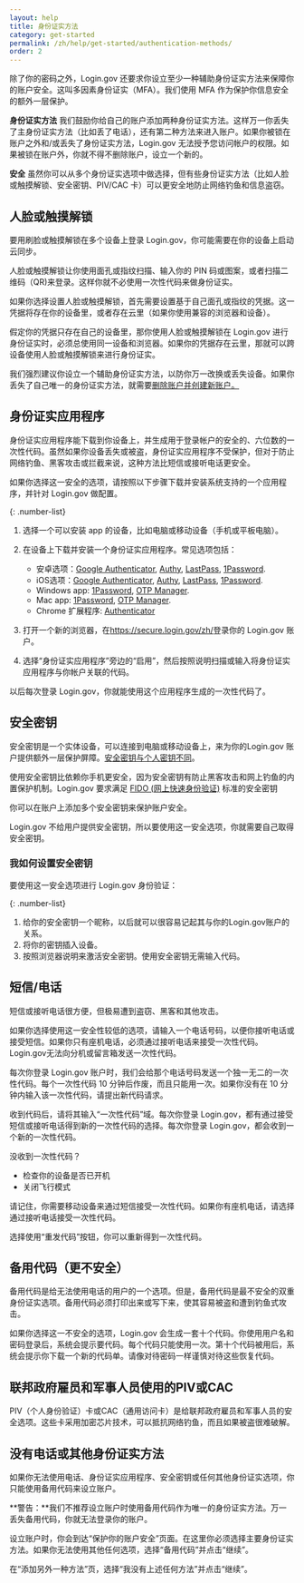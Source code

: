 ```yaml
---
layout: help
title: 身份证实方法
category: get-started
permalink: /zh/help/get-started/authentication-methods/
order: 2
---
```

除了你的密码之外，Login.gov 还要求你设立至少一种辅助身份证实方法来保障你的账户安全。这叫多因素身份证实（MFA）。我们使用 MFA 作为保护你信息安全的额外一层保护。

**身份证实方法**
我们鼓励你给自己的账户添加两种身份证实方法。这样万一你丢失了主身份证实方法（比如丢了电话），还有第二种方法来进入账户。如果你被锁在账户之外和/或丢失了身份证实方法，Login.gov 无法授予您访问帐户的权限。如果被锁在账户外，你就不得不删除账户，设立一个新的。

**安全**
虽然你可以从多个身份证实选项中做选择，但有些身份证实方法（比如人脸或触摸解锁、安全密钥、PIV/CAC 卡）可以更安全地防止网络钓鱼和信息盗窃。

## 人脸或触摸解锁

<div class="usa-alert usa-alert--info margin-bottom-4" role="status">
  <div class="usa-alert__body">
    <p class="usa-alert__text">要用刷脸或触摸解锁在多个设备上登录 Login.gov，你可能需要在你的设备上启动云同步。</p>
  </div>
</div>
人脸或触摸解锁让你使用面孔或指纹扫描、输入你的 PIN 码或图案，或者扫描二维码（QR)来登录。这样你就不必使用一次性代码来做身份证实。

如果你选择设置人脸或触摸解锁，首先需要设置基于自己面孔或指纹的凭据。这一凭据将存在你的设备里，或者存在云里（如果你使用兼容的浏览器和设备）。

假定你的凭据只存在自己的设备里，那你使用人脸或触摸解锁在 Login.gov 进行身份证实时，必须总使用同一设备和浏览器。如果你的凭据存在云里，那就可以跨设备使用人脸或触摸解锁来进行身份证实。

我们强烈建议你设立一个辅助身份证实方法，以防你万一改换或丢失设备。如果你丢失了自己唯一的身份证实方法，就需要[删除账户并创建新账户。](/zh/help/manage-your-account/delete-your-account/)

## 身份证实应用程序

身份证实应用程序能下载到你设备上，并生成用于登录帐户的安全的、六位数的一次性代码。虽然如果你设备丢失或被盗，身份证实应用程序不受保护，但对于防止网络钓鱼、黑客攻击或拦截来说，这种方法比短信或接听电话更安全。

如果你选择这一安全的选项，请按照以下步骤下载并安装系统支持的一个应用程序，并针对 Login.gov 做配置。

{: .number-list}

1. 选择一个可以安装 app 的设备，比如电脑或移动设备（手机或平板电脑）。
2. 在设备上下载并安装一个身份证实应用程序。常见选项包括：

   * 安卓选项：[Google Authenticator](https://play.google.com/store/apps/details?id=com.google.android.apps.authenticator2&hl=en), [Authy](https://authy.com/), [LastPass](https://lastpass.com/), [1Password](https://1password.com/).
   * iOS选项：[Google Authenticator](https://itunes.apple.com/us/app/google-authenticator/id388497605?mt=8), [Authy](https://authy.com/), [LastPass](https://lastpass.com/), [1Password](https://1password.com/).
   * Windows app: [1Password](https://1password.com/), [OTP Manager](https://apps.microsoft.com/detail/9nblggh6hngn?hl=zh-cn&gl=US).
   * Mac app: [1Password](https://1password.com/), [OTP Manager](https://itunes.apple.com/us/app/otp-manager/id928941247?mt=12).
   * Chrome 扩展程序: [Authenticator](https://chrome.google.com/webstore/detail/authenticator/bhghoamapcdpbohphigoooaddinpkbai?hl=en)

3. 打开一个新的浏览器，在<https://secure.login.gov/zh/>登录你的 Login.gov 账户。
4. 选择“身份证实应用程序”旁边的“启用”，然后按照说明扫描或输入将身份证实应用程序与你帐户关联的代码。

以后每次登录 Login.gov，你就能使用这个应用程序生成的一次性代码了。

## 安全密钥

安全密钥是一个实体设备，可以连接到电脑或移动设备上，来为你的Login.gov 账户提供额外一层保护屏障。[安全密钥与个人密钥不同](/zh/help/manage-your-account/personal-key/)。

使用安全密钥比依赖你手机更安全，因为安全密钥有防止黑客攻击和网上钓鱼的内置保护机制。Login.gov 要求满足 [FIDO (网上快速身份验证)](https://fidoalliance.org/) 标准的安全密钥

你可以在账户上添加多个安全密钥来保护账户安全。

Login.gov 不给用户提供安全密钥，所以要使用这一安全选项，你就需要自己取得安全密钥。

### 我如何设置安全密钥

要使用这一安全选项进行 Login.gov 身份验证：

{: .number-list}
1. 给你的安全密钥一个昵称，以后就可以很容易记起其与你的Login.gov账户的关系。
2. 将你的密钥插入设备。
3. 按照浏览器说明来激活安全密钥。使用安全密钥无需输入代码。

## 短信/电话

短信或接听电话很方便，但极易遭到盗窃、黑客和其他攻击。

如果你选择使用这一安全性较低的选项，请输入一个电话号码，以便你接听电话或接受短信。如果你只有座机电话，必须通过接听电话来接受一次性代码。Login.gov无法向分机或留言箱发送一次性代码。

每次你登录 Login.gov 账户时，我们会给那个电话号码发送一个独一无二的一次性代码。每个一次性代码 10 分钟后作废，而且只能用一次。如果你没有在 10 分钟内输入该一次性代码，请提出新代码请求。

收到代码后，请将其输入“一次性代码”域。每次你登录 Login.gov，都有通过接受短信或接听电话得到新的一次性代码的选择。每次你登录 Login.gov，都会收到一个新的一次性代码。

<div id="didn-t-receive-your-one-time-code">没收到一次性代码？</div>

* 检查你的设备是否已开机
* 关闭飞行模式

请记住，你需要移动设备来通过短信接受一次性代码。如果你有座机电话，请选择通过接听电话接受一次性代码。

选择使用“重发代码”按钮，你可以重新得到一次性代码。

## 备用代码（更不安全）

备用代码是给无法使用电话的用户的一个选项。但是，备用代码是最不安全的双重身份证实选项。备用代码必须打印出来或写下来，使其容易被盗和遭到钓鱼式攻击。

如果你选择这一不安全的选项，Login.gov 会生成一套十个代码。你使用用户名和密码登录后，系统会提示要代码。每个代码只能使用一次。第十个代码被用后，系统会提示你下载一个新的代码单。请像对待密码一样谨慎对待这些恢复代码。

## 联邦政府雇员和军事人员使用的PIV或CAC

PIV（个人身份验证）卡或CAC（通用访问卡）是给联邦政府雇员和军事人员的安全选项。这些卡采用加密芯片技术，可以抵抗网络钓鱼，而且如果被盗很难破解。

## 没有电话或其他身份证实方法

如果你无法使用电话、身份证实应用程序、安全密钥或任何其他身份证实选项，你只能使用备用代码来设立账户。

**警告：**我们不推荐设立账户时使用备用代码作为唯一的身份证实方法。万一丢失备用代码，你就无法登录你的账户。

设立账户时，你会到达“保护你的账户安全”页面。在这里你必须选择主要身份证实方法。如果你无法使用其他任何选项，选择“备用代码”并点击“继续”。

在“添加另外一种方法”页，选择“我没有上述任何方法”并点击“继续”。
